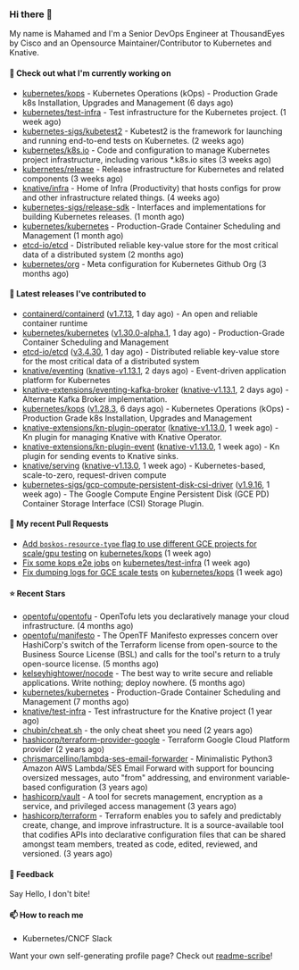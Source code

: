 ### Hi there 👋

My name is Mahamed and I'm a Senior DevOps Engineer at ThousandEyes by Cisco and an Opensource Maintainer/Contributor to Kubernetes and Knative.

#### 👷 Check out what I'm currently working on

- [kubernetes/kops](https://github.com/kubernetes/kops) - Kubernetes Operations (kOps) - Production Grade k8s Installation, Upgrades and Management (6 days ago)
- [kubernetes/test-infra](https://github.com/kubernetes/test-infra) - Test infrastructure for the Kubernetes project. (1 week ago)
- [kubernetes-sigs/kubetest2](https://github.com/kubernetes-sigs/kubetest2) - Kubetest2 is the framework for launching and running end-to-end tests on Kubernetes. (2 weeks ago)
- [kubernetes/k8s.io](https://github.com/kubernetes/k8s.io) - Code and configuration to manage Kubernetes project infrastructure, including various *.k8s.io sites (3 weeks ago)
- [kubernetes/release](https://github.com/kubernetes/release) - Release infrastructure for Kubernetes and related components (3 weeks ago)
- [knative/infra](https://github.com/knative/infra) - Home of Infra (Productivity) that hosts configs for prow and other infrastructure related things. (4 weeks ago)
- [kubernetes-sigs/release-sdk](https://github.com/kubernetes-sigs/release-sdk) - Interfaces and implementations for building Kubernetes releases. (1 month ago)
- [kubernetes/kubernetes](https://github.com/kubernetes/kubernetes) - Production-Grade Container Scheduling and Management (1 month ago)
- [etcd-io/etcd](https://github.com/etcd-io/etcd) - Distributed reliable key-value store for the most critical data of a distributed system (2 months ago)
- [kubernetes/org](https://github.com/kubernetes/org) - Meta configuration for Kubernetes Github Org (3 months ago)

#### 🔭 Latest releases I've contributed to

- [containerd/containerd](https://github.com/containerd/containerd) ([v1.7.13](https://github.com/containerd/containerd/releases/tag/v1.7.13), 1 day ago) - An open and reliable container runtime
- [kubernetes/kubernetes](https://github.com/kubernetes/kubernetes) ([v1.30.0-alpha.1](https://github.com/kubernetes/kubernetes/releases/tag/v1.30.0-alpha.1), 1 day ago) - Production-Grade Container Scheduling and Management
- [etcd-io/etcd](https://github.com/etcd-io/etcd) ([v3.4.30](https://github.com/etcd-io/etcd/releases/tag/v3.4.30), 1 day ago) - Distributed reliable key-value store for the most critical data of a distributed system
- [knative/eventing](https://github.com/knative/eventing) ([knative-v1.13.1](https://github.com/knative/eventing/releases/tag/knative-v1.13.1), 2 days ago) - Event-driven application platform for Kubernetes
- [knative-extensions/eventing-kafka-broker](https://github.com/knative-extensions/eventing-kafka-broker) ([knative-v1.13.1](https://github.com/knative-extensions/eventing-kafka-broker/releases/tag/knative-v1.13.1), 2 days ago) - Alternate Kafka Broker implementation.
- [kubernetes/kops](https://github.com/kubernetes/kops) ([v1.28.3](https://github.com/kubernetes/kops/releases/tag/v1.28.3), 6 days ago) - Kubernetes Operations (kOps) - Production Grade k8s Installation, Upgrades and Management
- [knative-extensions/kn-plugin-operator](https://github.com/knative-extensions/kn-plugin-operator) ([knative-v1.13.0](https://github.com/knative-extensions/kn-plugin-operator/releases/tag/knative-v1.13.0), 1 week ago) - Kn plugin for managing Knative with Knative Operator.
- [knative-extensions/kn-plugin-event](https://github.com/knative-extensions/kn-plugin-event) ([knative-v1.13.0](https://github.com/knative-extensions/kn-plugin-event/releases/tag/knative-v1.13.0), 1 week ago) - Kn plugin for sending events to Knative sinks.
- [knative/serving](https://github.com/knative/serving) ([knative-v1.13.0](https://github.com/knative/serving/releases/tag/knative-v1.13.0), 1 week ago) - Kubernetes-based, scale-to-zero, request-driven compute
- [kubernetes-sigs/gcp-compute-persistent-disk-csi-driver](https://github.com/kubernetes-sigs/gcp-compute-persistent-disk-csi-driver) ([v1.9.16](https://github.com/kubernetes-sigs/gcp-compute-persistent-disk-csi-driver/releases/tag/v1.9.16), 1 week ago) - The Google Compute Engine Persistent Disk (GCE PD) Container Storage Interface (CSI) Storage Plugin.

#### 🔨 My recent Pull Requests

- [Add `boskos-resource-type` flag to use different GCE projects for scale/gpu testing](https://github.com/kubernetes/kops/pull/16268) on [kubernetes/kops](https://github.com/kubernetes/kops) (1 week ago)
- [Fix some kops e2e jobs](https://github.com/kubernetes/test-infra/pull/31677) on [kubernetes/test-infra](https://github.com/kubernetes/test-infra) (1 week ago)
- [Fix dumping logs for GCE scale tests](https://github.com/kubernetes/kops/pull/16266) on [kubernetes/kops](https://github.com/kubernetes/kops) (1 week ago)

#### ⭐ Recent Stars

- [opentofu/opentofu](https://github.com/opentofu/opentofu) - OpenTofu lets you declaratively manage your cloud infrastructure. (4 months ago)
- [opentofu/manifesto](https://github.com/opentofu/manifesto) - The OpenTF Manifesto expresses concern over HashiCorp&#39;s switch of the Terraform license from open-source to the Business Source License (BSL) and calls for the tool&#39;s return to a truly open-source license. (5 months ago)
- [kelseyhightower/nocode](https://github.com/kelseyhightower/nocode) - The best way to write secure and reliable applications. Write nothing; deploy nowhere. (5 months ago)
- [kubernetes/kubernetes](https://github.com/kubernetes/kubernetes) - Production-Grade Container Scheduling and Management (7 months ago)
- [knative/test-infra](https://github.com/knative/test-infra) - Test infrastructure for the Knative project (1 year ago)
- [chubin/cheat.sh](https://github.com/chubin/cheat.sh) - the only cheat sheet you need (2 years ago)
- [hashicorp/terraform-provider-google](https://github.com/hashicorp/terraform-provider-google) - Terraform Google Cloud Platform provider (2 years ago)
- [chrismarcellino/lambda-ses-email-forwarder](https://github.com/chrismarcellino/lambda-ses-email-forwarder) - Minimalistic Python3 Amazon AWS Lambda/SES Email Forward with support for bouncing oversized messages, auto &#34;from&#34; addressing, and environment variable-based configuration (3 years ago)
- [hashicorp/vault](https://github.com/hashicorp/vault) - A tool for secrets management, encryption as a service, and privileged access management (3 years ago)
- [hashicorp/terraform](https://github.com/hashicorp/terraform) - Terraform enables you to safely and predictably create, change, and improve infrastructure. It is a source-available tool that codifies APIs into declarative configuration files that can be shared amongst team members, treated as code, edited, reviewed, and versioned. (3 years ago)

#### 💬 Feedback

Say Hello, I don't bite!

#### 📫 How to reach me

- Kubernetes/CNCF Slack

Want your own self-generating profile page? Check out [readme-scribe](https://github.com/muesli/readme-scribe)!



